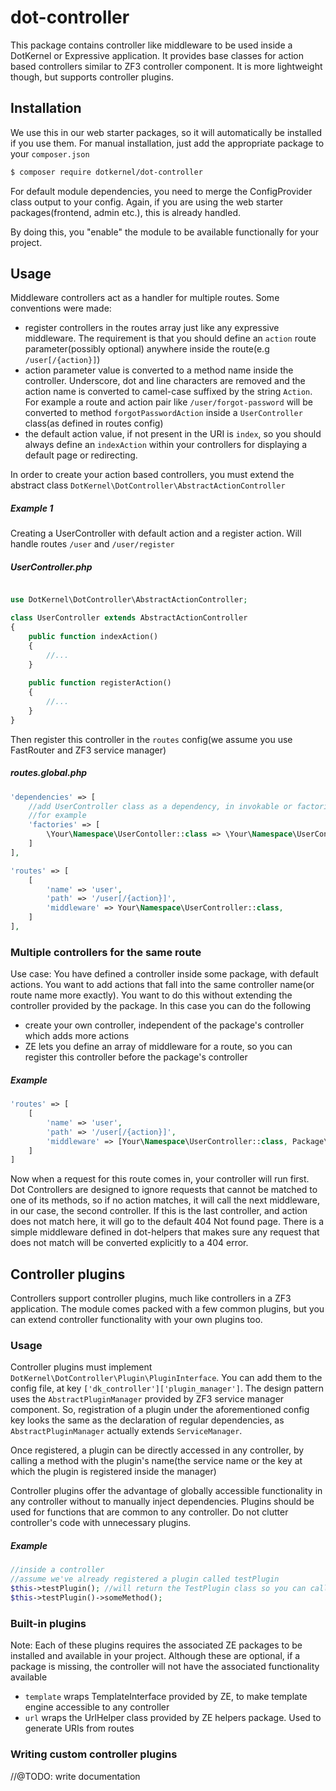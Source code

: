 # dot-controller

This package contains controller like middleware to be used inside a DotKernel or Expressive application. It provides base classes for action based controllers similar to ZF3 controller component. It is more lightweight though, but supports controller plugins.

## Installation

We use this in our web starter packages, so it will automatically be installed if you use them. For manual installation, just add the appropriate package to your `composer.json`

```bash
$ composer require dotkernel/dot-controller
```

For default module dependencies, you need to merge the ConfigProvider class output to your config. Again, if you are using the web starter packages(frontend, admin etc.), this is already handled.

By doing this, you "enable" the module to be available functionally for your project.

## Usage

Middleware controllers act as a handler for multiple routes. Some conventions were made:
- register controllers in the routes array just like any expressive middleware. The requirement is that you should define an `action` route parameter(possibly optional) anywhere inside the route(e.g `/user[/{action}]`)
- action parameter value is converted to a method name inside the controller. Underscore, dot and line characters are removed and the action name is converted to camel-case suffixed by the string `Action`. For example a route and action pair like `/user/forgot-password` will be converted to method `forgotPasswordAction` inside a `UserController` class(as defined in routes config)
- the default action value, if not present in the URI is `index`, so you should always define an `indexAction` within your controllers for displaying a default page or redirecting.

In order to create your action based controllers, you must extend the abstract class `DotKernel\DotController\AbstractActionController`

##### Example 1
Creating a UserController with default action and a register action. Will handle routes `/user` and `/user/register`

##### UserController.php
```php

use DotKernel\DotController\AbstractActionController;

class UserController extends AbstractActionController
{
    public function indexAction()
    {
        //...
    }
    
    public function registerAction()
    {
        //...
    }
}
```

Then register this controller in the `routes` config(we assume you use FastRouter and ZF3 service manager)
##### routes.global.php
```php
'dependencies' => [
    //add UserController class as a dependency, in invokable or factories etc.
    //for example
    'factories' => [
        \Your\Namespace\UserContoller::class => \Your\Namespace\UserContollerFactory::class, 
    ]
],

'routes' => [
    [
        'name' => 'user',
        'path' => '/user[/{action}]',
        'middleware' => Your\Namespace\UserController::class,
    ]
],
```

### Multiple controllers for the same route

Use case: You have defined a controller inside some package, with default actions. You want to add actions that fall into the same controller name(or route name more exactly). You want to do this without extending the controller provided by the package. In this case you can do the following
- create your own controller, independent of the package's controller which adds more actions
- ZE lets you define an array of middleware for a route, so you can register this controller before the package's controller

##### Example
```php
'routes' => [
    [
        'name' => 'user',
        'path' => '/user[/{action}]',
        'middleware' => [Your\Namespace\UserController::class, Package\UserController::class],
    ]
]
```

Now when a request for this route comes in, your controller will run first. Dot Controllers are designed to ignore requests that cannot be matched to one of its methods, so if no action matches, it will call the next middleware, in our case, the second controller. 
If this is the last controller, and action does not match here, it will go to the default 404 Not found page. There is a simple middleware defined in dot-helpers that makes sure any request that does not match will be converted explicitly to a 404 error.

## Controller plugins

Controllers support controller plugins, much like controllers in a ZF3 application. The module comes packed with a few common plugins, but you can extend controller functionality with your own plugins too.

### Usage

Controller plugins must implement `DotKernel\DotController\Plugin\PluginInterface`. You can add them to the config file, at key `['dk_controller']['plugin_manager']`. The design pattern uses the `AbstractPluginManager` provided by ZF3 service manager component. So, registration of a plugin under the aforementioned config key looks the same as the declaration of regular dependencies, as `AbstractPluginManager` actually extends `ServiceManager`.

Once registered, a plugin can be directly accessed in any controller, by calling a method with the plugin's name(the service name or the key at which the plugin is registered inside the manager)

Controller plugins offer the advantage of globally accessible functionality in any controller without to manually inject dependencies. Plugins should be used for functions that are common to any controller. Do not clutter controller's code with unnecessary plugins.

##### Example
```php
//inside a controller
//assume we've already registered a plugin called testPlugin
$this->testPlugin(); //will return the TestPlugin class so you can call any public defined method on it
$this->testPlugin()->someMethod();
```

### Built-in plugins
Note: Each of these plugins requires the associated ZE packages to be installed and available in your project.
Although these are optional, if a package is missing, the controller will not have the associated functionality available

- `template` wraps TemplateInterface provided by ZE, to make template engine accessible to any controller
- `url` wraps the UrlHelper class provided by ZE helpers package. Used to generate URIs from routes

### Writing custom controller plugins

//@TODO: write documentation